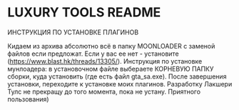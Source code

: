 # LUXURY TOOLS README

ИНСТРУКЦИЯ ПО УСТАНОВКЕ ПЛАГИНОВ

Кидаем из архива абсолютно всё в папку MOONLOADER с заменой файлов если предложат. Если у вас ее нет - установите (https://www.blast.hk/threads/13305/).
Инструкция по установке мунлоадера: в установочном файле выбераете КОРНЕВУЮ ПАПКУ сборки, куда установить (где есть файл gta_sa.exe). После завершения установки, переходите к установке моих плагинов.
Разработку Лакшери Тулс не прекращу до того момента, пока не устану. Приятного пользования)
